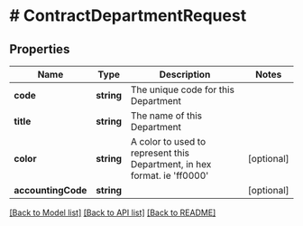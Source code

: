 # # ContractDepartmentRequest

## Properties

Name | Type | Description | Notes
------------ | ------------- | ------------- | -------------
**code** | **string** | The unique code for this Department |
**title** | **string** | The name of this Department |
**color** | **string** | A color to used to represent this Department, in hex format. ie &#39;ff0000&#39; | [optional]
**accountingCode** | **string** |  | [optional]

[[Back to Model list]](../../README.md#models) [[Back to API list]](../../README.md#endpoints) [[Back to README]](../../README.md)
